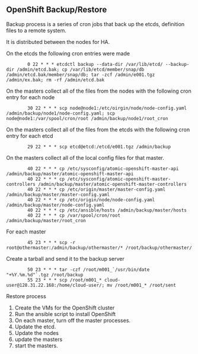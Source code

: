 ## OpenShift Backup/Restore
Backup process is a series of cron jobs that back up the etcds, definition files to a remote system.

It is distributed between the nodes for HA.

On the etcds the following cron entries were made
```shell
        0 22 * * * etcdctl backup --data-dir /var/lib/etcd/ --backup-dir /admin/etcd.bak; cp /var/lib/etcd/member/snap/db /admin/etcd.bak/member/snap/db; tar -zcf /admin/e001.tgz /admin/ex.bak; rm -rf /admin/etcd.bak
```
On the masters collect all of the files from the nodes with the following cron entry for each node
```shell
        30 22 * * * scp node@node1:/etc/oirgin/node/node-config.yaml /admin/backup/node1/node-config.yaml; scp node@node1:/var/spool/cron/root /admin/backup/node1/root_cron
```
On the masters collect all of the files from the etcds with the following cron entry for each etcd
```shell
        29 22 * * * scp etcd@etcd:/etcd/e001.tgz /admin/backup
```
On the masters collect all of the local config files for that master.
```shell
        40 22 * * * cp /etc/sysconfig/atomic-openshift-master-api /admin/backup/master/atomic-openshift-master-api
        40 22 * * * cp /etc/sysconfig/atomic-openshift-master-controllers /admin/backup/master/atomic-openshift-master-controllers
        40 22 * * * cp /etc/origin/master/master-config.yaml /admin/backup/master/master-config.yaml
        40 22 * * * cp /etc/origin/node/node-config.yaml /admin/backup/master/node-config.yaml
        40 22 * * * cp /etc/ansible/hosts /admin/backup/master/hosts
        40 22 * * * cp /var/spool/cron/root /admin/backup/master/root_cron
```
For each master
```shell
        45 23 * * * scp -r root@othermaster:/admin/backup/othermaster/* /root/backup/othermaster/
```    
Create a tarball and send it to the backup server
```shell
        50 23 * * * tar -czf /root/m001_`/usr/bin/date "+%Y.%m.%d"`.tgz /root/backup
        55 23 * * * scp /root/m001_* cloud-user@128.31.22.168:/home/cloud-user/; mv /root/m001_* /root/sent
```
Restore process
 1. Create the VMs for the OpenShift cluster
 1. Run the ansible script to install OpenShift
 1. On each master, turn off the master processes.
 1. Update the etcd.
 1. Update the nodes
 1. update the masters
 1. start the masters.
